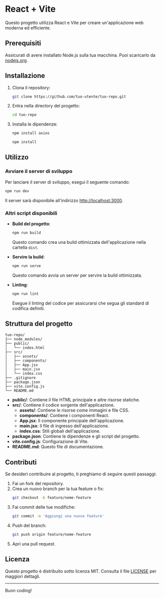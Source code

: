 # React + Vite

Questo progetto utilizza React e Vite per creare un'applicazione web moderna ed efficiente.

## Prerequisiti

Assicurati di avere installato Node.js sulla tua macchina. Puoi scaricarlo da [nodejs.org](https://nodejs.org/).

## Installazione

1. Clona il repository:
    ```sh
    git clone https://github.com/tuo-utente/tuo-repo.git
    ```
2. Entra nella directory del progetto:
    ```sh
    cd tuo-repo
    ```
3. Installa le dipendenze:
    ```sh
    npm install axios

    npm install
    ```

## Utilizzo

### Avviare il server di sviluppo

Per lanciare il server di sviluppo, esegui il seguente comando:
```sh
npm run dev
```

Il server sarà disponibile all'indirizzo [http://localhost:3000](http://localhost:3000).

### Altri script disponibili

- **Build del progetto**:
    ```sh
    npm run build
    ```
    Questo comando crea una build ottimizzata dell'applicazione nella cartella `dist`.

- **Servire la build**:
    ```sh
    npm run serve
    ```
    Questo comando avvia un server per servire la build ottimizzata.

- **Linting**:
    ```sh
    npm run lint
    ```
    Esegue il linting del codice per assicurarsi che segua gli standard di codifica definiti.

## Struttura del progetto

```plaintext
tuo-repo/
├── node_modules/
├── public/
│   └── index.html
├── src/
│   ├── assets/
│   ├── components/
│   ├── App.jsx
│   ├── main.jsx
│   └── index.css
├── .gitignore
├── package.json
├── vite.config.js
└── README.md
```

- **public/**: Contiene il file HTML principale e altre risorse statiche.
- **src/**: Contiene il codice sorgente dell'applicazione.
  - **assets/**: Contiene le risorse come immagini e file CSS.
  - **components/**: Contiene i componenti React.
  - **App.jsx**: Il componente principale dell'applicazione.
  - **main.jsx**: Il file di ingresso dell'applicazione.
  - **index.css**: Stili globali dell'applicazione.
- **package.json**: Contiene le dipendenze e gli script del progetto.
- **vite.config.js**: Configurazione di Vite.
- **README.md**: Questo file di documentazione.

## Contributi

Se desideri contribuire al progetto, ti preghiamo di seguire questi passaggi:

1. Fai un fork del repository.
2. Crea un nuovo branch per la tua feature o fix:
    ```sh
    git checkout -b feature/nome-feature
    ```
3. Fai commit delle tue modifiche:
    ```sh
    git commit -m 'Aggiungi una nuova feature'
    ```
4. Push del branch:
    ```sh
    git push origin feature/nome-feature
    ```
5. Apri una pull request.

## Licenza

Questo progetto è distribuito sotto licenza MIT. Consulta il file [LICENSE](./LICENSE) per maggiori dettagli.

---


Buon coding!

